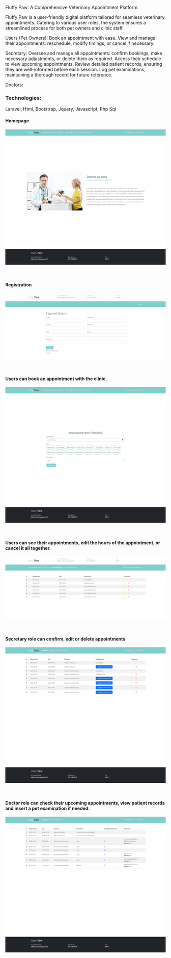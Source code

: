 Fluffy Paw: A Comprehensive Veterinary Appointment Platform

Fluffy Paw is a user-friendly digital platform tailored for seamless veterinary appointments. Catering to various user roles, the system ensures a streamlined process for both pet owners and clinic staff.

Users (Pet Owners):
    Book an appointment with ease.
    View and manage their appointments: reschedule, modify timings, or cancel if necessary.

Secretary:
    Oversee and manage all appointments: confirm bookings, make necessary adjustments, or delete them as required.
     Access their schedule to view upcoming appointments.
     Review detailed patient records, ensuring they are well-informed before each session.
     Log pet examinations, maintaining a thorough record for future reference.

Doctors:
    

<h3>Technologies:</h3>
    <p>Laravel, Html, Bootstrap, Jquery, Javascript, Php Sql</p>

<h4>Homepage</h4>

![My Image](!screenshots/home.png)

<br/>

<h4>Registration</h4>

![My Image](!screenshots/register.png)

<br/>

<h4>Users can book an appointment with the clinic.</h4>

![My Image](!screenshots/create_appointment.png)

<br/>

<h4>Users can see their appointments, edit the hours of the appointment, or cancel it all together.</h4>

![My Image](!screenshots/user_appointments.png)

<br/>

<h4>Secretary role can confirm, edit or delete appointments</h4>

![My Image](!screenshots/secretary_appointments.png)

<br/>

<h4>Doctor role can check their upcoming appointments, view patient records and insert a pet examination if needed.</h4>

![My Image](!screenshots/doctor_appointments.png)
